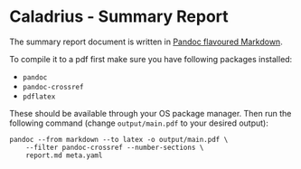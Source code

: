 # Caladrius - Summary Report

The summary report document is written in 
[Pandoc flavoured Markdown](https://pandoc.org/MANUAL.html#pandocs-markdown).

To compile it to a pdf first make sure you have following packages installed:

* `pandoc`
* `pandoc-crossref`
* `pdflatex`

These should be available through your OS package manager. Then run the
following command (change `output/main.pdf` to your desired output):

    pandoc --from markdown --to latex -o output/main.pdf \
        --filter pandoc-crossref --number-sections \
        report.md meta.yaml

